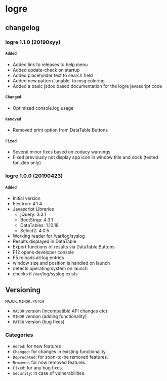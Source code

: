 # logre
## changelog

### logre 1.1.0 (20190xyy)
####  ```Added```
* Added link to releases to help menu
* Added update-check on startup
* Added placeholder text to search field
* Added new pattern 'unable' to msg coloring
* Added a basic jsdoc based documentation for the logre javascript code

#### ```Changed```
* Optimized console.log usage

#### ```Removed```
* Removed print option from DataTable Buttons

#### ```Fixed```
* Several minor fixes based on codacy warnings
* Fixed previously not display app icon in window title and dock (tested for .deb only)


### logre 1.0.0 (20190423)
####  ```Added```
* Initial version
* Electron: 4.1.4
* Javascript Libraries
  * jQuery: 3.3.1
  * BootStrap: 4.3.1
  * DataTables: 1.10.18
  * Select2: 4.0.5
* Working reader for /var/log/syslog
* Results displayed in DataTable
* Export functions of results via DataTable Buttons
* F12 opens developer console
* F5 reloads all log entries
* window size and position is handled on launch
* detects operating system on launch
* checks if /var/log/syslog exists




## Versioning

  ```
  MAJOR.MINOR.PATCH
  ```

* ```MAJOR``` version (incompatible API changes etc)
* ```MINOR``` version (adding functionality)
* ```PATCH``` version (bug fixes)


### Categories
* ```Added```: for new features
* ```Changed```: for changes in existing functionality.
* ```Deprecated```: for soon-to-be removed features.
* ```Removed```: for now removed features.
* ```Fixed```: for any bug fixes.
* ```Security```: in case of vulnerabilities.
